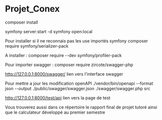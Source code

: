 # Projet_Conex

composer install

symfony server:start -d
symfony open:local

Pour installer si il ne reconnais pas les use importés
symfony composer require symfony/serializer-pack

A installer :
composer require --dev symfony/profiler-pack

Pour importer swagger :
composer require zircote/swagger-php

http://127.0.0.1:8000/swagger/
lien vers l'interface swagger

Pour mettre a jour les modification openAPI
./vendor/bin/openapi --format json --output ./public/swagger/swagger.json ./swagger/swagger.php src

http://127.0.0.1:8000/test/api
lien vers la page de test

Vous trouverez aussi dans ce répertoire le rapport final de projet tutoré ainsi que le calculateur développé au premier semestre
